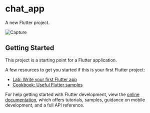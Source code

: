 # chat_app

A new Flutter project.




![Capture](https://user-images.githubusercontent.com/77569769/176753787-662b109f-8996-4d07-893e-21269b95c862.JPG)




## Getting Started

This project is a starting point for a Flutter application.

A few resources to get you started if this is your first Flutter project:

- [Lab: Write your first Flutter app](https://docs.flutter.dev/get-started/codelab)
- [Cookbook: Useful Flutter samples](https://docs.flutter.dev/cookbook)

For help getting started with Flutter development, view the
[online documentation](https://docs.flutter.dev/), which offers tutorials,
samples, guidance on mobile development, and a full API reference.

